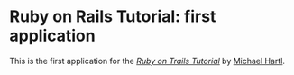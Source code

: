 # Ruby on Rails Tutorial: first application

This is the first application for the [*Ruby on Trails Tutorial*](http://railstutorial.org) by [Michael Hartl](http://michaelhartl.com/).